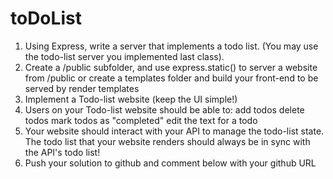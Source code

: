 # toDoList

1) Using Express, write a server that implements a todo list. (You may use the todo-list server you implemented last class).
2) Create a /public subfolder, and use express.static() to server a website from /public or create a templates folder and build your front-end to be served by render templates
3) Implement a Todo-list website (keep the UI simple!)
4) Users on your Todo-list website should be able to:
add todos
delete todos
mark todos as "completed"
edit the text for a todo
5) Your website should interact with your API to manage the todo-list state. The todo list that your website renders should always be in sync with the API's todo list!
6) Push your solution to github and comment below with your github URL
